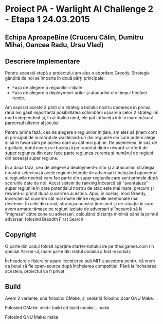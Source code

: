 # Proiect PA - Warlight AI Challenge 2 - Etapa 1 24.03.2015

## Echipa AproapeBine (Cruceru Călin, Dumitru Mihai, Oancea Radu, Ursu Vlad)

## Descriere Implementare

Pentru această etapă a proiectului am ales o abordare Greedy. Strategia gândită
de noi se împarte în două părți principale:
* Faza de alegere a regiunilor inițiale
* Faza de alegere a deployment-urilor și atacurilor din timpul fiecărei runde.

Am separat aceste 2 părți din strategia botului nostru deoarece în primul rând
am găsit importantă posibilitatea schimbării ușoare a celor 2 strategii în mod
independent și, în al doilea rând, ele pot influența într-o mare măsură
parcursul ulterior al jocului.

Pentru prima fază, cea de alegere a regiunilor inițiale, am ales să ținem cont
în principal de numărul de wasteland-uri din regiunile din care putem alege și
să le favorizăm pe acelea care au cât mai puține. De asemenea, în caz de
egalitate, botul nostru se bazează pe raportul dintre reward-ul oferit de super
regiunea din care face parte regiunea curenta și numărul de regiuni din aceeași
super regiune.

În a doua fază, cea de alegere a deployment-urilor și a atacurilor, strategia
noastră selectează acele regiuni deținute de adversari (incluzând oponentul și
regiunile neutre) care fac parte din super regiunile care sunt primele după
scorurile date de noi. Acest sistem de ranking încearcă să "avantajeze" super
regiunile în care potențialul nostru de atac este mai mare, precum și reward-ul
primit după cucerirea acesteia. Apoi, în același mod Greedy, încercăm să cucerim
cât mai multe dintre regiunile menționate mai devreme. În cele din urmă,
strategia noastră ține cont și de situația în care avem armate rămase pe regiuni
izolate de adversari și încearcă să le "migreze" către zone cu adversari,
calculând distanța minimă până la primul adversar, folosind Breadth First
Search.

## Copyright

O parte din codul folosit aparține starter-botului de pe theaigames.com (în
special Parser-ul, mare parte din restul codului a fost rescrisă).

În headerele fișierelor apare licențierea sub MIT a acestora pentru că vrem ca
botul să fie open-source după încheierea competiției. Până la încheierea
acesteia, proiectul va fi privat.

## Build

Avem 2 variante, una folosind CMake, și cealaltă folosind doar GNU Make.

Folosind CMake:
    mkdir build
    cd build
    cmake ..
    make

Folosind GNU Make:
    make

